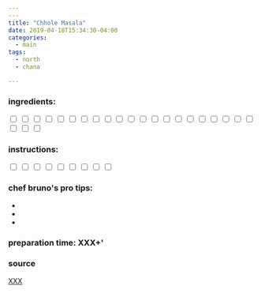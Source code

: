 ```yaml
---
---
title: "Chhole Masala"
date: 2019-04-18T15:34:30-04:00
categories:
  - main 
tags:
  - north
  - chana

---
```


### ingredients:

<input type="checkbox">                
<input type="checkbox"> 
<input type="checkbox"> 
<input type="checkbox"> 
<input type="checkbox"> 
<input type="checkbox"> 
<input type="checkbox"> 
<input type="checkbox"> 
<input type="checkbox"> 
<input type="checkbox"> 
<input type="checkbox"> 
<input type="checkbox"> 
<input type="checkbox"> 
<input type="checkbox"> 
<input type="checkbox"> 
<input type="checkbox"> 
<input type="checkbox"> 
<input type="checkbox"> 
<input type="checkbox"> 
<input type="checkbox"> 
<input type="checkbox"> 
<input type="checkbox"> 
<input type="checkbox"> 
<input type="checkbox"> 

### instructions:

<input type="checkbox"> 
<input type="checkbox"> 
<input type="checkbox"> 
<input type="checkbox"> 
<input type="checkbox"> 
<input type="checkbox"> 
<input type="checkbox"> 
<input type="checkbox"> 
<input type="checkbox"> 

### chef bruno's pro tips:

-
-
-


### preparation time: XXX+'

### source

<a href="XXX" target="_blank" >XXX</a>


